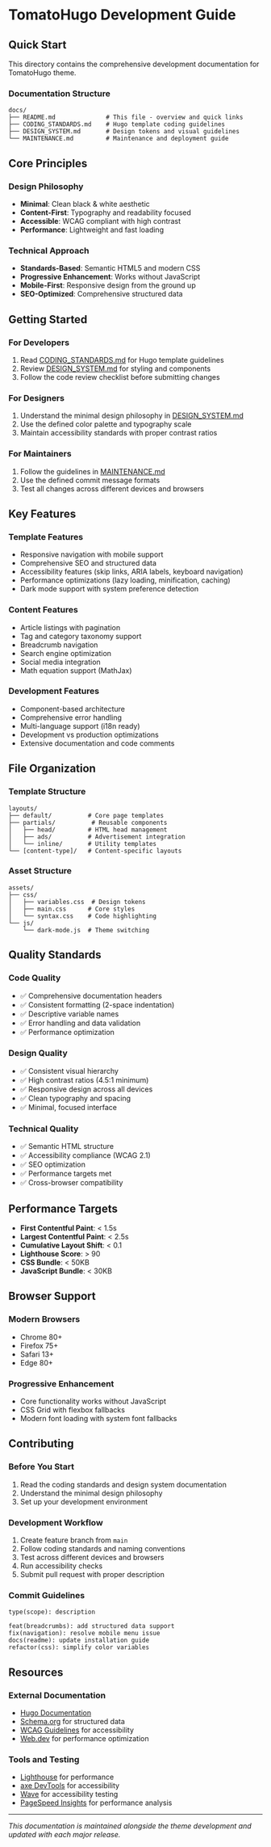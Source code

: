# TomatoHugo Development Guide

## Quick Start

This directory contains the comprehensive development documentation for TomatoHugo theme.

### Documentation Structure

```
docs/
├── README.md              # This file - overview and quick links
├── CODING_STANDARDS.md    # Hugo template coding guidelines
├── DESIGN_SYSTEM.md       # Design tokens and visual guidelines
└── MAINTENANCE.md         # Maintenance and deployment guide
```

## Core Principles

### Design Philosophy
- **Minimal**: Clean black & white aesthetic
- **Content-First**: Typography and readability focused
- **Accessible**: WCAG compliant with high contrast
- **Performance**: Lightweight and fast loading

### Technical Approach
- **Standards-Based**: Semantic HTML5 and modern CSS
- **Progressive Enhancement**: Works without JavaScript
- **Mobile-First**: Responsive design from the ground up
- **SEO-Optimized**: Comprehensive structured data

## Getting Started

### For Developers
1. Read [CODING_STANDARDS.md](./CODING_STANDARDS.md) for Hugo template guidelines
2. Review [DESIGN_SYSTEM.md](./DESIGN_SYSTEM.md) for styling and components
3. Follow the code review checklist before submitting changes

### For Designers
1. Understand the minimal design philosophy in [DESIGN_SYSTEM.md](./DESIGN_SYSTEM.md)
2. Use the defined color palette and typography scale
3. Maintain accessibility standards with proper contrast ratios

### For Maintainers
1. Follow the guidelines in [MAINTENANCE.md](./MAINTENANCE.md)
2. Use the defined commit message formats
3. Test all changes across different devices and browsers

## Key Features

### Template Features
- Responsive navigation with mobile support
- Comprehensive SEO and structured data
- Accessibility features (skip links, ARIA labels, keyboard navigation)
- Performance optimizations (lazy loading, minification, caching)
- Dark mode support with system preference detection

### Content Features
- Article listings with pagination
- Tag and category taxonomy support
- Breadcrumb navigation
- Search engine optimization
- Social media integration
- Math equation support (MathJax)

### Development Features
- Component-based architecture
- Comprehensive error handling
- Multi-language support (i18n ready)
- Development vs production optimizations
- Extensive documentation and code comments

## File Organization

### Template Structure
```
layouts/
├── default/          # Core page templates
├── partials/          # Reusable components
│   ├── head/         # HTML head management
│   ├── ads/          # Advertisement integration
│   └── inline/       # Utility templates
└── [content-type]/   # Content-specific layouts
```

### Asset Structure
```
assets/
├── css/
│   ├── variables.css  # Design tokens
│   ├── main.css      # Core styles
│   └── syntax.css    # Code highlighting
└── js/
    └── dark-mode.js  # Theme switching
```

## Quality Standards

### Code Quality
- ✅ Comprehensive documentation headers
- ✅ Consistent formatting (2-space indentation)
- ✅ Descriptive variable names
- ✅ Error handling and data validation
- ✅ Performance optimization

### Design Quality
- ✅ Consistent visual hierarchy
- ✅ High contrast ratios (4.5:1 minimum)
- ✅ Responsive design across all devices
- ✅ Clean typography and spacing
- ✅ Minimal, focused interface

### Technical Quality
- ✅ Semantic HTML structure
- ✅ Accessibility compliance (WCAG 2.1)
- ✅ SEO optimization
- ✅ Performance targets met
- ✅ Cross-browser compatibility

## Performance Targets

- **First Contentful Paint**: < 1.5s
- **Largest Contentful Paint**: < 2.5s
- **Cumulative Layout Shift**: < 0.1
- **Lighthouse Score**: > 90
- **CSS Bundle**: < 50KB
- **JavaScript Bundle**: < 30KB

## Browser Support

### Modern Browsers
- Chrome 80+
- Firefox 75+
- Safari 13+
- Edge 80+

### Progressive Enhancement
- Core functionality works without JavaScript
- CSS Grid with flexbox fallbacks
- Modern font loading with system font fallbacks

## Contributing

### Before You Start
1. Read the coding standards and design system documentation
2. Understand the minimal design philosophy
3. Set up your development environment

### Development Workflow
1. Create feature branch from `main`
2. Follow coding standards and naming conventions
3. Test across different devices and browsers
4. Run accessibility checks
5. Submit pull request with proper description

### Commit Guidelines
```
type(scope): description

feat(breadcrumbs): add structured data support
fix(navigation): resolve mobile menu issue
docs(readme): update installation guide
refactor(css): simplify color variables
```

## Resources

### External Documentation
- [Hugo Documentation](https://gohugo.io/documentation/)
- [Schema.org](https://schema.org/) for structured data
- [WCAG Guidelines](https://www.w3.org/WAI/WCAG21/quickref/) for accessibility
- [Web.dev](https://web.dev/) for performance optimization

### Tools and Testing
- [Lighthouse](https://developers.google.com/web/tools/lighthouse) for performance
- [axe DevTools](https://www.deque.com/axe/devtools/) for accessibility
- [Wave](https://wave.webaim.org/) for accessibility testing
- [PageSpeed Insights](https://pagespeed.web.dev/) for performance analysis

---

*This documentation is maintained alongside the theme development and updated with each major release.*
